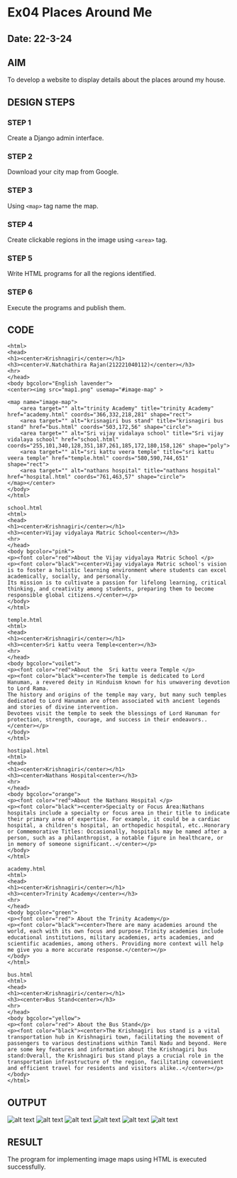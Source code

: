 # Ex04 Places Around Me
## Date: 22-3-24

## AIM
To develop a website to display details about the places around my house.

## DESIGN STEPS

### STEP 1
Create a Django admin interface.

### STEP 2
Download your city map from Google.

### STEP 3
Using ```<map>``` tag name the map.

### STEP 4
Create clickable regions in the image using ```<area>``` tag.

### STEP 5
Write HTML programs for all the regions identified.

### STEP 6
Execute the programs and publish them.

## CODE
```
<html>
<head>
<h1><center>Krishnagiri</center></h1>
<h3><center>V.Natchathira Rajan(212221040112)</center></h3>
<hr>
</head>
<body bgcolor="English lavender">
<center><img src="map1.png" usemap="#image-map" >

<map name="image-map">
    <area target="" alt="trinity Academy" title="trinity Academy" href="academy.html" coords="366,332,218,281" shape="rect">
    <area target="" alt="krisnagiri bus stand" title="krisnagiri bus stand" href="bus.html" coords="503,172,56" shape="circle">
    <area target="" alt="Sri vijay vidalaya school" title="Sri vijay vidalaya school" href="school.html" coords="255,101,340,128,351,187,261,185,172,180,158,126" shape="poly">
    <area target="" alt="sri kattu veera temple" title="sri kattu veera temple" href="temple.html" coords="580,590,744,651" shape="rect">
    <area target="" alt="nathans hospital" title="nathans hospital" href="hospital.html" coords="761,463,57" shape="circle">
</map></center>
</body>
</html>

school.html
<html>
<head>
<h1><center>Krishnagiri</center></h1>
<h3><center>Vijay vidyalaya Matric School<center></h3>
<hr>
</head>
<body bgcolor="pink">
<p><font color="red">About the Vijay vidyalaya Matric School </p>
<p><font color="black"><center>Vijay vidyalaya Matric school's vision is to foster a holistic learning environment where students can excel academically, socially, and personally.
Its mission is to cultivate a passion for lifelong learning, critical thinking, and creativity among students, preparing them to become responsible global citizens.</center></p>
</body>
</html>

temple.html
<html>
<head>
<h1><center>Krishnagiri</center></h1>
<h3><center>Sri kattu veera Temple<center></h3>
<hr>
</head>
<body bgcolor="voilet">
<p><font color="red">About the  Sri kattu veera Temple </p>
<p><font color="black"><center>The temple is dedicated to Lord Hanuman, a revered deity in Hinduism known for his unwavering devotion to Lord Rama.
The history and origins of the temple may vary, but many such temples dedicated to Lord Hanuman are often associated with ancient legends and stories of divine intervention.
Devotees visit the temple to seek the blessings of Lord Hanuman for protection, strength, courage, and success in their endeavors..</center></p>
</body>
</html>

hostipal.html
<html>
<head>
<h1><center>Krishnagiri</center></h1>
<h3><center>Nathans Hospital<center></h3>
<hr>
</head>
<body bgcolor="orange">
<p><font color="red">About the Nathans Hospital </p>
<p><font color="black"><center>Specialty or Focus Area:Nathans hospitals include a specialty or focus area in their title to indicate their primary area of expertise. For example, it could be a cardiac hospital, a children's hospital, an orthopedic hospital, etc..Honorary or Commemorative Titles: Occasionally, hospitals may be named after a person, such as a philanthropist, a notable figure in healthcare, or in memory of someone significant..</center></p>
</body>
</html>

academy.html
<html>
<head>
<h1><center>Krishnagiri</center></h1>
<h3><center>Trinity Academy</center></h3>
<hr>
</head>
<body bgcolor="green">
<p><font color="red"> About the Trinity Academy</p>
<p><font color="black"><center>There are many academies around the world, each with its own focus and purpose.Trinity academies include educational institutions, military academies, arts academies, and scientific academies, among others. Providing more context will help me give you a more accurate response.</center></p>
</body>
</html>

bus.html
<html>
<head>
<h1><center>Krishnagiri</center></h1>
<h3><center>Bus Stand<center></h3>
<hr>
</head>
<body bgcolor="yellow">
<p><font color="red"> About the Bus Stand</p>
<p><font color="black"><center>The Krishnagiri bus stand is a vital transportation hub in Krishnagiri town, facilitating the movement of passengers to various destinations within Tamil Nadu and beyond. Here are some key features and information about the Krishnagiri bus stand:Overall, the Krishnagiri bus stand plays a crucial role in the transportation infrastructure of the region, facilitating convenient and efficient travel for residents and visitors alike..</center></p>
</body>
</html>
```

## OUTPUT
![alt text](<out1 ex-4.png>) 
![alt text](<out2 ex-4.png>) 
![alt text](<out3 ex-4.png>) 
![alt text](<out4 ex-4.png>) 
![alt text](<out5 ex-4.png>)
 ![alt text](<out6 ex-4.png>)

## RESULT
The program for implementing image maps using HTML is executed successfully.
